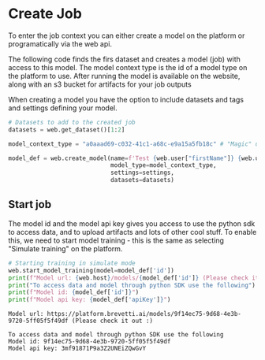 #  Create Job
To enter the job context you can either create a model on the platform or programatically via the web api.

The following code finds the firs dataset and creates a model (job) with access to this model.
The model context type is the id of a model type on the platform to use.
After running the model is available on the website, along with an s3 bucket for artifacts for your job outputs


When creating a model you have the option to include datasets and tags and settings defining your model.


```python
# Datasets to add to the created job
datasets = web.get_dataset()[1:2]

model_context_type = "a0aaad69-c032-41c1-a68c-e9a15a5fb18c" # "Magic" undocumented uId of *external* job model type

model_def = web.create_model(name=f'Test {web.user["firstName"]} {web.user["lastName"]}',
                             model_type=model_context_type,
                             settings=settings,
                             datasets=datasets)
```

## Start job

The model id and the model api key gives you access to use the python sdk to access data, and to upload artifacts and lots of other cool stuff. To enable this, we need to start model training - this is the same as selecting "Simulate training" on the platform.


```python
# Starting training in simulate mode
web.start_model_training(model=model_def['id'])
print(f"Model url: {web.host}/models/{model_def['id']} (Please check it out :)\n")
print("To access data and model through python SDK use the following")
print(f"Model id: {model_def['id']}")
print(f"Model api key: {model_def['apiKey']}")
```

    Model url: https://platform.brevetti.ai/models/9f14ec75-9d68-4e3b-9720-5ff05f5f49df (Please check it out :)
    
    To access data and model through python SDK use the following
    Model id: 9f14ec75-9d68-4e3b-9720-5ff05f5f49df
    Model api key: 3mf91871P9a3Z2UNEiZQwGvY

